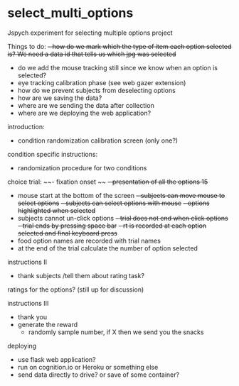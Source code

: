 # select_multi_options
Jspych experiment for selecting multiple options project

Things to do:
~~- how do we mark which the type of item each option selected is? We need a data id that tells us which jpg was selected~~
- do we add the mouse tracking still since we know when an option is selected?
- eye tracking calibration phase (see web gazer extension)
- how do we prevent subjects from deselecting options
- how are we saving the data?
- where are we sending the data after collection
- where are we deploying the web application?


introduction:
- condition randomization
calibration screen (only one?)

condition specific instructions:
- randomization procedure for two conditions

choice trial:
~~- fixation onset ~~
~~- presentation of all the options 15~~
- mouse start at the bottom of the screen
~~- subjects can move mouse to select options~~
~~- subjects can select options with mouse~~
~~- options highlighted when selected~~
- subjects cannot un-click options
~~- trial does not end when click options~~
~~- trial ends by pressing space bar~~
~~- rt is recorded at each option selected and final keyboard press~~
-   food option names are recorded with trial names
-   at the end of the trial calculate the number of option selected

instructions II
- thank subjects /tell them about rating task?

ratings for the options? (still up for discussion)

instructions III
- thank you
- generate the reward
    - randomly sample number, if X then we send you the snacks

deploying
- use flask web application?
- run on cognition.io or Heroku or something else
- send data directly to drive? or save of some container?
